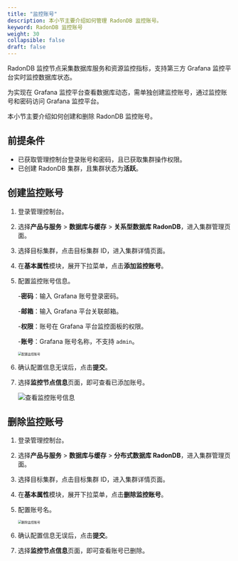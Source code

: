 ```yaml
---
title: "监控账号"
description: 本小节主要介绍如何管理 RadonDB 监控账号。 
keyword: RadonDB 监控账号
weight: 30
collapsible: false
draft: false
---
```



RadonDB 监控节点采集数据库服务和资源监控指标，支持第三方 Grafana 监控平台实时监控数据库状态。

为实现在 Grafana 监控平台查看数据库动态，需单独创建监控账号，通过监控账号和密码访问 Grafana 监控平台。

本小节主要介绍如何创建和删除 RadonDB 监控账号。

## 前提条件

- 已获取管理控制台登录账号和密码，且已获取集群操作权限。
- 已创建 RadonDB 集群，且集群状态为**活跃**。

## 创建监控账号

1. 登录管理控制台。
2. 选择**产品与服务** > **数据库与缓存** > **关系型数据库 RadonDB**，进入集群管理页面。
3. 选择目标集群，点击目标集群 ID，进入集群详情页面。  
4. 在**基本属性**模块，展开下拉菜单，点击**添加监控账号**。
5. 配置监控账号信息。
   
   -**密码**：输入 Grafana 账号登录密码。

   -**邮箱**：输入 Grafana 平台关联邮箱。

   -**权限**：账号在 Grafana 平台监控面板的权限。

   -**账号**：Grafana 账号名称，不支持 `admin`。
   
   <img src="../../../_images/set_user_monitoring_instance.png" alt="配置监控账号" style="zoom:50%;" />

6. 确认配置信息无误后，点击**提交**。
7. 选择**监控节点信息**页面，即可查看已添加账号。

   ![查看监控账号信息](../../../_images/monitoring_addr.png)

## 删除监控账号

1. 登录管理控制台。
2. 选择**产品与服务** > **数据库与缓存** > **分布式数据库 RadonDB**，进入集群管理页面。
3. 选择目标集群，点击目标集群 ID，进入集群详情页面。  
4. 在**基本属性**模块，展开下拉菜单，点击**删除监控账号**。
5. 配置账号名。
   
   <img src="../../../_images/delete_user_monitoring_instance.png" alt="删除监控账号" style="zoom:50%;" />

6. 确认配置信息无误后，点击**提交**。
7. 选择**监控节点信息**页面，即可查看账号已删除。
